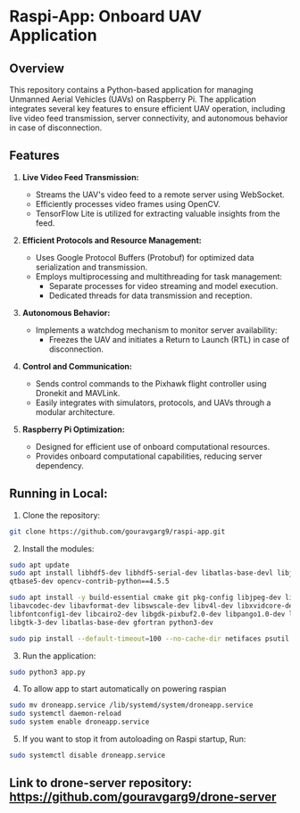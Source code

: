 # Raspi-App: Onboard UAV Application

## Overview
This repository contains a Python-based application for managing Unmanned Aerial Vehicles (UAVs) on Raspberry Pi. The application integrates several key features to ensure efficient UAV operation, including live video feed transmission, server connectivity, and autonomous behavior in case of disconnection.

## Features
1. **Live Video Feed Transmission:**
   - Streams the UAV's video feed to a remote server using WebSocket.
   - Efficiently processes video frames using OpenCV.
   - TensorFlow Lite is utilized for extracting valuable insights from the feed.

2. **Efficient Protocols and Resource Management:**
   - Uses Google Protocol Buffers (Protobuf) for optimized data serialization and transmission.
   - Employs multiprocessing and multithreading for task management:
     - Separate processes for video streaming and model execution.
     - Dedicated threads for data transmission and reception.

3. **Autonomous Behavior:**
   - Implements a watchdog mechanism to monitor server availability:
     - Freezes the UAV and initiates a Return to Launch (RTL) in case of disconnection.

4. **Control and Communication:**
   - Sends control commands to the Pixhawk flight controller using Dronekit and MAVLink.
   - Easily integrates with simulators, protocols, and UAVs through a modular architecture.

5. **Raspberry Pi Optimization:**
   - Designed for efficient use of onboard computational resources.
   - Provides onboard computational capabilities, reducing server dependency.


## Running in Local:
1. Clone the repository:
```bash
git clone https://github.com/gouravgarg9/raspi-app.git
```

2. Install the modules:
```bash
sudo apt update
sudo apt install libhdf5-dev libhdf5-serial-dev libatlas-base-devl libjasper-dev libqt5gui5 \
qtbase5-dev opencv-contrib-python==4.5.5

sudo apt install -y build-essential cmake git pkg-config libjpeg-dev libtiff-dev libpng-dev \
libavcodec-dev libavformat-dev libswscale-dev libv4l-dev libxvidcore-dev libx264-dev \
libfontconfig1-dev libcairo2-dev libgdk-pixbuf2.0-dev libpango1.0-dev libgtk2.0-dev \
libgtk-3-dev libatlas-base-dev gfortran python3-dev

sudo pip install --default-timeout=100 --no-cache-dir netifaces psutil google-api-python-client wiringpi dronekit
```
3. Run the application:
```bash
sudo python3 app.py
```


4. To allow app to start automatically on powering raspian
```bash
sudo mv droneapp.service /lib/systemd/system/droneapp.service
sudo systemctl daemon-reload
sudo system enable droneapp.service
```

5. If you want to stop it from autoloading on Raspi startup, Run:
```bash
sudo systemctl disable droneapp.service
```
## Link to drone-server repository: https://github.com/gouravgarg9/drone-server



